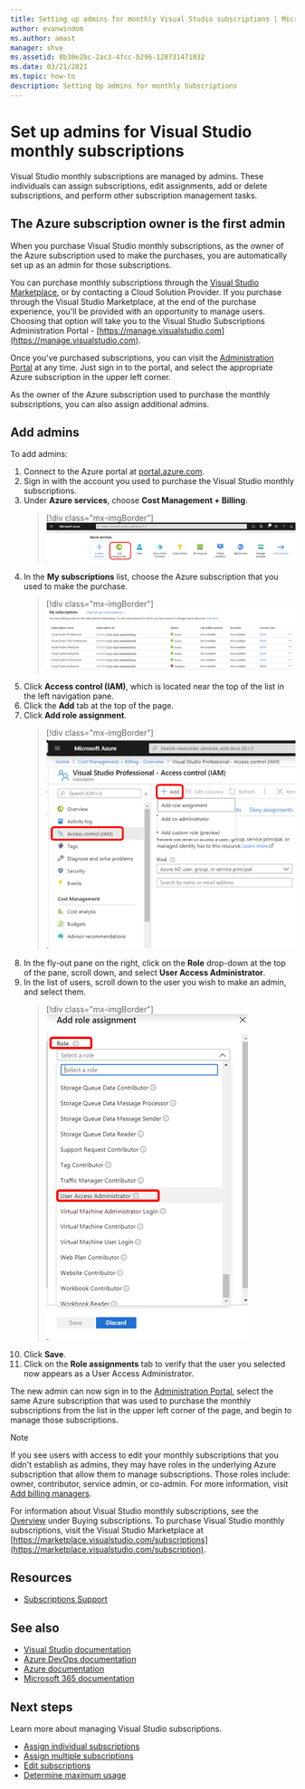 ```yaml
---
title: Setting up admins for monthly Visual Studio subscriptions | Microsoft Docs
author: evanwindom
ms.author: amast
manager: shve
ms.assetid: 8b30e2bc-2ac3-4fcc-b296-128731471032
ms.date: 03/21/2021
ms.topic: how-to
description: Setting Up admins for monthly Subscriptions
---
```

# Set up admins for Visual Studio monthly subscriptions

Visual Studio monthly subscriptions are managed by admins. These individuals can assign subscriptions, edit assignments, add or delete subscriptions, and perform other subscription management tasks.

## The Azure subscription owner is the first admin

When you purchase Visual Studio monthly subscriptions, as the owner of the Azure subscription used to make the purchases, you are automatically set up as an admin for those subscriptions.

You can purchase monthly subscriptions through the [Visual Studio Marketplace](https://marketplace.visualstudio.com/subscriptions), or by contacting a Cloud Solution Provider. If you purchase through the Visual Studio Marketplace, at the end of the purchase experience, you'll be provided with an opportunity to manage users. Choosing that option will take you to the Visual Studio Subscriptions Administration Portal - [https://manage.visualstudio.com](https://manage.visualstudio.com).

Once you've purchased subscriptions, you can visit the [Administration Portal](https://manage.visualstudio.com) at any time. Just sign in to the portal, and select the appropriate Azure subscription in the upper left corner.

As the owner of the Azure subscription used to purchase the monthly subscriptions, you can also assign additional admins.

## Add admins

To add admins:

1. Connect to the Azure portal at [portal.azure.com](https://portal.azure.com).
2. Sign in with the account you used to purchase the Visual Studio monthly subscriptions.
3. Under **Azure services**, choose **Cost Management + Billing**.
   > [!div class="mx-imgBorder"]
   > ![Choose Cost Management + Billing under Azure services](_img/cloud-admin/azure-cost-billing.png "Choose Cost Management from the Azure services group")
4. In the **My subscriptions** list, choose the Azure subscription that you used to make the purchase.
   > [!div class="mx-imgBorder"]
   > ![Choose subscription](_img/cloud-admin/subscription-list.png "Choose the Azure subscription you wish to use to make your purchase.")
5. Click **Access control (IAM)**, which is located near the top of the list in the left navigation pane.
6. Click the **Add** tab at the top of the page.
7. Click **Add role assignment**.
   > [!div class="mx-imgBorder"]
   > ![Choose Access control, Add, Add role assignment](_img/cloud-admin/access-control-add.png "Choose Access control from the list on the left, then choose Add.")
8. In the fly-out pane on the right, click on the **Role** drop-down at the top of the pane, scroll down, and select **User Access Administrator**.
9. In the list of users, scroll down to the user you wish to make an admin, and select them. 
   > [!div class="mx-imgBorder"]
   > ![Choose Role, User access admin](_img/cloud-admin/add-role-user-access-admin.png "Choose Role, select User Access Administrator, then select the name of the user to make them an admin.")
10. Click **Save**.
11. Click on the **Role assignments** tab to verify that the user you selected now appears as a User Access Administrator.

The new admin can now sign in to the [Administration Portal](https://manage.visualstudio.com), select the same Azure subscription that was used to purchase the monthly subscriptions from the list in the upper left corner of the page, and begin to manage those subscriptions.

> [!NOTE]
> If you see users with access to edit your monthly subscriptions that you didn't establish as admins, they may have roles in the underlying Azure subscription that allow them to manage subscriptions. Those roles include: owner, contributor, service admin, or co-admin. For more information, visit [Add billing managers](/azure/devops/organizations/billing/add-backup-billing-managers).

For information about Visual Studio monthly subscriptions, see the [Overview](vscloud-overview.md) under Buying  subscriptions. To purchase Visual Studio monthly subscriptions, visit the Visual Studio Marketplace at [https://marketplace.visualstudio.com/subscriptions](https://marketplace.visualstudio.com/subscription).

## Resources
- [Subscriptions Support](https://aka.ms/vsadminhelp)

## See also
- [Visual Studio documentation](/visualstudio/)
- [Azure DevOps documentation](/azure/devops/)
- [Azure documentation](/azure/)
- [Microsoft 365 documentation](/microsoft-365/)

## Next steps
Learn more about managing Visual Studio subscriptions.
- [Assign individual subscriptions](assign-license.md)
- [Assign multiple subscriptions](assign-license-bulk.md)
- [Edit subscriptions](edit-license.md)
- [Determine maximum usage](maximum-usage.md)